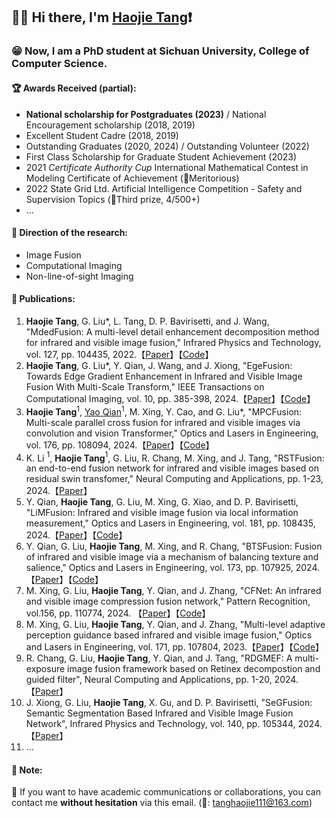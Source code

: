## 📢👋 Hi there, I'm [Haojie Tang](https://scholar.google.com/citations?hl=zh-CN&user=VaFAzAIAAAAJ)❗

### 😁 Now, I am a PhD student at Sichuan University, College of Computer Science.

#### 🏆 Awards Received (partial):
- **National scholarship for Postgraduates (2023)** / National Encouragement scholarship (2018, 2019)
- Excellent Student Cadre (2018, 2019)
- Outstanding Graduates (2020, 2024) / Outstanding Volunteer (2022)
- First Class Scholarship for Graduate Student Achievement (2023)
- 2021 *Certificate Authority Cup* International Mathematical Contest in Modeling Certificate of Achievement (🥇Meritorious)
- 2022 State Grid Ltd. Artificial Intelligence Competition - Safety and Supervision Topics (🥉Third prize, 4/500+)
- ...

#### 🔭 Direction of the research:
- Image Fusion
- Computational Imaging
- Non-line-of-sight Imaging

#### 🚩 Publications:

1. **Haojie Tang**, G. Liu*, L. Tang, D. P. Bavirisetti, and J. Wang, "MdedFusion: A multi-level detail enhancement decomposition method for infrared and visible image fusion," Infrared Physics and Technology, vol. 127, pp. 104435, 2022.【[Paper](https://www.sciencedirect.com/science/article/abs/pii/S1350449522004169)】【[Code](https://github.com/Haojie-Tang/MdedFusion)】  
2. **Haojie Tang**, G. Liu*, Y. Qian, J. Wang, and J. Xiong, "EgeFusion: Towards Edge Gradient Enhancement in Infrared and Visible Image Fusion With Multi-Scale Transform," IEEE Transactions on Computational Imaging, vol. 10, pp. 385-398, 2024.【[Paper](https://ieeexplore.ieee.org/document/10449422)】【[Code](https://github.com/Haojie-Tang/EgeFusion)】
3. **Haojie Tang**$^1$, [Yao Qian](https://scholar.google.com/citations?user=W8X60PkAAAAJ&hl=zh-CN)$^1$, M. Xing, Y. Cao, and G. Liu*, "MPCFusion: Multi-scale parallel cross fusion for infrared and visible images via convolution and vision Transformer," Optics and Lasers in Engineering, vol. 176, pp. 108094, 2024.【[Paper](https://www.sciencedirect.com/science/article/abs/pii/S0143816624000745)】【[Code](https://github.com/Haojie-Tang/MPCFusion)】
4. K. Li $^1$, **Haojie Tang**$^1$, G. Liu, R. Chang, M. Xing, and J. Tang, "RSTFusion: an end-to-end fusion network for infrared and visible images based on residual swin transfomer," Neural Computing and Applications, pp. 1-23, 2024.【[Paper](https://link.springer.com/article/10.1007/s00521-024-09716-9)】
5. Y. Qian, **Haojie Tang**, G. Liu, M. Xing, G. Xiao, and D. P. Bavirisetti, "LiMFusion: Infrared and visible image fusion via local information measurement," Optics and Lasers in Engineering, vol. 181, pp. 108435, 2024.【[Paper](https://www.sciencedirect.com/science/article/abs/pii/S0143816624004135)】【[Code](https://github.com/YQ-087/LiMFusion)】
6. Y. Qian, G. Liu, **Haojie Tang**, M. Xing, and R. Chang, "BTSFusion: Fusion of infrared and visible image via a mechanism of balancing texture and salience," Optics and Lasers in Engineering, vol. 173, pp. 107925, 2024.【[Paper](https://www.sciencedirect.com/science/article/abs/pii/S0143816623004542)】【[Code](https://github.com/Haojie-Tang/BTSFusion)】
7. M. Xing, G. Liu, **Haojie Tang**, Y. Qian, and J. Zhang, "CFNet: An infrared and visible image compression fusion network," Pattern Recognition, vol.156, pp. 110774, 2024. 【[Paper](https://www.sciencedirect.com/science/article/abs/pii/S0031320324005259)】【[Code](https://github.com/Xiaoxing0503/CFNet)】
8. M. Xing, G. Liu, **Haojie Tang**, Y. Qian, and J. Zhang, "Multi-level adaptive perception guidance based infrared and visible image fusion," Optics and Lasers in Engineering, vol. 171, pp. 107804, 2023.【[Paper](https://www.sciencedirect.com/science/article/abs/pii/S0143816623003330)】【[Code](https://github.com/Xiaoxing0503/MAPFusion)】
9. R. Chang, G. Liu, **Haojie Tang**, Y. Qian, and J. Tang, "RDGMEF: A multi-exposure image fusion framework based on Retinex decompostion and guided filter", Neural Computing and Applications, pp. 1-20, 2024.【[Paper](https://link.springer.com/article/10.1007/s00521-024-09779-8)】
10. J. Xiong, G. Liu, **Haojie Tang**, X. Gu, and D. P. Bavirisetti, "SeGFusion: Semantic Segmentation Based Infrared and Visible Image Fusion Network", Infrared Physics and Technology, vol. 140, pp. 105344, 2024. 【[Paper](https://www.sciencedirect.com/science/article/abs/pii/S1350449524002287)】
11. ...

#### 📌 Note:
🤪 If you want to have academic communications or collaborations, you can contact me **without hesitation** via this email. (📧: tanghaojie111@163.com)

<!--
**Haojie-Tang/Haojie-Tang** is a ✨ _special_ ✨ repository because its `README.md` (this file) appears on your GitHub profile.

Here are some ideas to get you started:

- 🔭 I’m currently working on ...
- 🌱 I’m currently learning ...
- 👯 I’m looking to collaborate on ...
- 🤔 I’m looking for help with ...
- 💬 Ask me about ...
- 📫 How to reach me: ...
- 😄 Pronouns: ...
- ⚡ Fun fact: ...
-->
